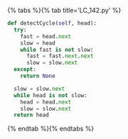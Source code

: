 {% tabs %}{% tab title='LC_142.py' %}

```py
def detectCycle(self, head):
  try:
    fast = head.next
    slow = head
    while fast is not slow:
      fast = fast.next.next
      slow = slow.next
  except:
    return None

  slow = slow.next
  while head is not slow:
    head = head.next
    slow = slow.next
  return head
```

{% endtab %}{% endtabs %}
